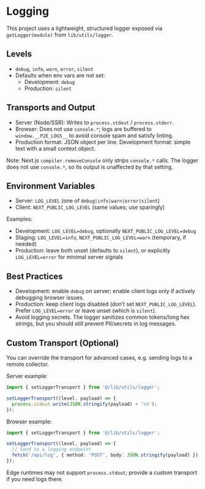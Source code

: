 # Logging

This project uses a lightweight, structured logger exposed via `getLogger(module)` from `lib/utils/logger`.

## Levels

- `debug`, `info`, `warn`, `error`, `silent`
- Defaults when env vars are not set:
  - Development: `debug`
  - Production: `silent`

## Transports and Output

- Server (Node/SSR): Writes to `process.stdout` / `process.stderr`.
- Browser: Does not use `console.*`; logs are buffered to `window.__P2E_LOGS__` to avoid console spam and satisfy linting.
- Production format: JSON object per line. Development format: simple text with a small context object.

Note: Next.js `compiler.removeConsole` only strips `console.*` calls. The logger does not use `console.*`, so its output is unaffected by that setting.

## Environment Variables

- Server: `LOG_LEVEL` (one of `debug|info|warn|error|silent`)
- Client: `NEXT_PUBLIC_LOG_LEVEL` (same values; use sparingly)

Examples:

- Development: `LOG_LEVEL=debug`, optionally `NEXT_PUBLIC_LOG_LEVEL=debug`
- Staging: `LOG_LEVEL=info`, `NEXT_PUBLIC_LOG_LEVEL=warn` (temporary, if needed)
- Production: leave both unset (defaults to `silent`), or explicitly `LOG_LEVEL=error` for minimal server signals

## Best Practices

- Development: enable `debug` on server; enable client logs only if actively debugging browser issues.
- Production: keep client logs disabled (don’t set `NEXT_PUBLIC_LOG_LEVEL`). Prefer `LOG_LEVEL=error` or leave unset (which is `silent`).
- Avoid logging secrets. The logger sanitizes common tokens/long hex strings, but you should still prevent PII/secrets in log messages.

## Custom Transport (Optional)

You can override the transport for advanced cases, e.g. sending logs to a remote collector.

Server example:

```ts
import { setLoggerTransport } from '@/lib/utils/logger';

setLoggerTransport((level, payload) => {
  process.stdout.write(JSON.stringify(payload) + '\n');
});
```

Browser example:

```ts
import { setLoggerTransport } from '@/lib/utils/logger';

setLoggerTransport((level, payload) => {
  // Send to a logging endpoint
  fetch('/api/log', { method: 'POST', body: JSON.stringify(payload) }).catch(() => {});
});
```

Edge runtimes may not support `process.stdout`; provide a custom transport if you need logs there.

